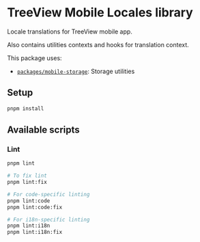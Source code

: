 # TreeView Mobile Locales library

Locale translations for TreeView mobile app.

Also contains utilities contexts and hooks for translation context.

This package uses:

- [`packages/mobile-storage`](../mobile-storage): Storage utilities

## Setup

```bash
pnpm install
```

## Available scripts

### Lint

```bash
pnpm lint

# To fix lint
pnpm lint:fix

# For code-specific linting
pnpm lint:code
pnpm lint:code:fix

# For i18n-specific linting
pnpm lint:i18n
pnpm lint:i18n:fix
```
